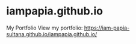 # iampapia.github.io
My Portfolio
View my portfolio: 
https://iam-papia-sultana.github.io/iampapia.github.io/
